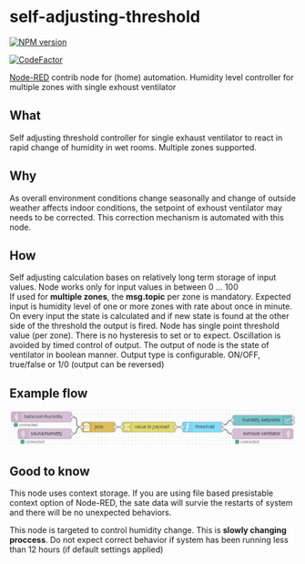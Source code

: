 # self-adjusting-threshold
[![NPM version][npm-image]][npm-url]

[npm-image]: http://img.shields.io/npm/v/node-red-contrib-self-adjusting-threshold.svg
[npm-url]: https://npmjs.org/package/node-red-contrib-self-adjusting-threshold

[![CodeFactor](https://www.codefactor.io/repository/github/hotnipi/self-adjusting-threshold/badge)](https://www.codefactor.io/repository/github/hotnipi/self-adjusting-threshold)

[Node-RED](https://nodered.org/) contrib node for (home) automation. Humidity level controller for multiple zones with single exhoust ventilator

## What
Self adjusting threshold controller for single exhaust ventilator to react in rapid change of humidity in wet rooms. Multiple zones supported.

## Why
As overall environment conditions change seasonally and change of outside weather affects indoor conditions, the setpoint of exhoust ventilator may needs to be corrected. This correction mechanism is automated with this node. 

## How
Self adjusting calculation bases on relatively long term storage of input values.
Node works only for input values in between 0 ... 100  
If used for **multiple zones**, the **msg.topic** per zone is mandatory. 
Expected input is humidity level of one or more zones with rate about once in minute.
On every input the state is calculated and if new state is found at the other side of the threshold the output is fired. 
Node has single point threshold value (per zone). There is no hysteresis to set or to expect. Oscillation is avoided by timed control of output. 
The output of node is the state of ventilator in boolean manner. Output type is configurable. ON/OFF, true/false or 1/0 (output can be reversed)

## Example flow
![setup.JPG](img/setup.JPG)

## Good to know
This node uses context storage. If you are using file based presistable context option of Node-RED, the sate data will survie the restarts of system and there will be no unexpected behaviors. 

This node is targeted to control humidity change. This is **slowly changing proccess**. Do not expect correct behavior if system has been running less than 12 hours (if default settings applied)


